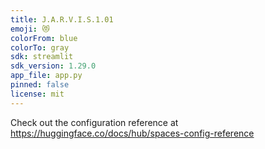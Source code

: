 ```yaml
---
title: J.A.R.V.I.S.1.01
emoji: 😻
colorFrom: blue
colorTo: gray
sdk: streamlit
sdk_version: 1.29.0
app_file: app.py
pinned: false
license: mit
---
```


Check out the configuration reference at https://huggingface.co/docs/hub/spaces-config-reference
